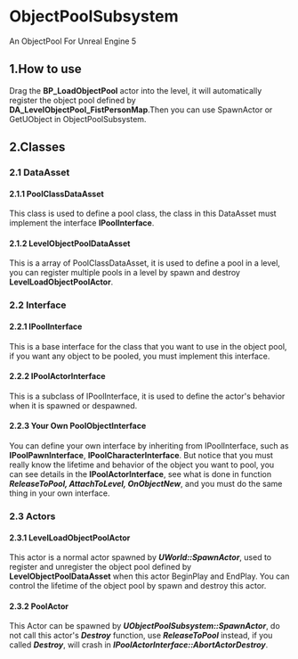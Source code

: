 # ObjectPoolSubsystem
An ObjectPool For Unreal Engine 5

## 1.How to use
Drag the **BP_LoadObjectPool** actor into the level, it will automatically register the object pool defined by **DA_LevelObjectPool_FistPersonMap**.Then you can use SpawnActor or GetUObject in ObjectPoolSubsystem.

## 2.Classes
### 2.1 DataAsset
#### 2.1.1 PoolClassDataAsset
This class is used to define a pool class, the class in this DataAsset must implement the interface **IPoolInterface**.
#### 2.1.2 LevelObjectPoolDataAsset
This is a array of PoolClassDataAsset, it is used to define a pool in a level, you can register multiple pools in a level by spawn and destroy **LevelLoadObjectPoolActor**.
### 2.2 Interface
#### 2.2.1 IPoolInterface
This is a base interface for the class that you want to use in the object pool, if you want any object to be pooled, you must implement this interface.
#### 2.2.2 IPoolActorInterface
This is a subclass of IPoolInterface, it is used to define the actor's behavior when it is spawned or despawned.
#### 2.2.3 Your Own PoolObjectInterface
You can define your own interface by inheriting from IPoolInterface, such as **IPoolPawnInterface**, **IPoolCharacterInterface**. But notice that you must really know the lifetime and behavior of the object you want to pool, you can see details in the **IPoolActorInterface**, see what is done in function ***ReleaseToPool, AttachToLevel, OnObjectNew***, and you must do the same thing in your own interface.
### 2.3 Actors
#### 2.3.1 LevelLoadObjectPoolActor
This actor is a normal actor spawned by ***UWorld::SpawnActor***, used to register and unregister the object pool defined by **LevelObjectPoolDataAsset** when this actor BeginPlay and EndPlay. You can control the lifetime of the object pool by spawn and destroy this actor.
#### 2.3.2 PoolActor
This Actor can be spawned by ***UObjectPoolSubsystem::SpawnActor***, do not call this actor's ***Destroy*** function, use ***ReleaseToPool*** instead, if you called ***Destroy***, will crash in ***IPoolActorInterface::AbortActorDestroy***.